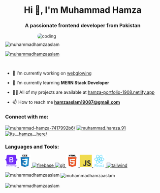 <h1 align="center">Hi 👋, I'm Muhammad Hamza</h1>
<h3 align="center">A passionate frontend developer from Pakistan</h3>
<img  align="right" style='border-radius:15px; margin-bottom:10px;' alt ="coding" width="400" src="https://cdn.dribbble.com/users/926537/screenshots/4502924/python-2.gif">
<p align="left"> <img src="https://komarev.com/ghpvc/?username=muhammadhamzaaslam&label=Profile%20views&color=0e75b6&style=flat" alt="muhammadhamzaaslam" /> </p>

<p align="left"> <a href="https://github.com/ryo-ma/github-profile-trophy"><img src="https://github-profile-trophy.vercel.app/?username=muhammadhamzaaslam" alt="muhammadhamzaaslam" /></a> </p>

<p align="left"> <a href="https://twitter.com/" target="blank"><img src="https://img.shields.io/twitter/follow/?logo=twitter&style=for-the-badge" alt="" /></a> </p>

- 🔭 I’m currently working on [webglowing](webglowing.com)

- 🌱 I’m currently learning **MERN Stack Developer**

- 👨‍💻 All of my projects are available at [hamza-portfolio-1908.netlify.app](hamza-portfolio-1908.netlify.app)

- 📫 How to reach me **hamzaaslam19087@gmail.com**

<h3 align="left">Connect with me:</h3>
<p align="left">
<a href="https://linkedin.com/in/muhammad-hamza-7417992b6/" target="blank"><img align="center" src="https://raw.githubusercontent.com/rahuldkjain/github-profile-readme-generator/master/src/images/icons/Social/linked-in-alt.svg" alt="muhammad-hamza-7417992b6/" height="30" width="40" /></a>
<a href="https://fb.com/muhammad.hamza.91" target="blank"><img align="center" src="https://raw.githubusercontent.com/rahuldkjain/github-profile-readme-generator/master/src/images/icons/Social/facebook.svg" alt="muhammad.hamza.91" height="30" width="40" /></a>
<a href="https://instagram.com/its__hamza__here/" target="blank"><img align="center" src="https://raw.githubusercontent.com/rahuldkjain/github-profile-readme-generator/master/src/images/icons/Social/instagram.svg" alt="its__hamza__here/" height="30" width="40" /></a>
</p>

<h3 align="left">Languages and Tools:</h3>
<p align="left"> <a href="https://getbootstrap.com" target="_blank" rel="noreferrer"> <img src="https://raw.githubusercontent.com/devicons/devicon/master/icons/bootstrap/bootstrap-plain-wordmark.svg" alt="bootstrap" width="40" height="40"/> </a> <a href="https://www.w3schools.com/css/" target="_blank" rel="noreferrer"> <img src="https://raw.githubusercontent.com/devicons/devicon/master/icons/css3/css3-original-wordmark.svg" alt="css3" width="40" height="40"/> </a> <a href="https://firebase.google.com/" target="_blank" rel="noreferrer"> <img src="https://www.vectorlogo.zone/logos/firebase/firebase-icon.svg" alt="firebase" width="40" height="40"/> </a> <a href="https://git-scm.com/" target="_blank" rel="noreferrer"> <img src="https://www.vectorlogo.zone/logos/git-scm/git-scm-icon.svg" alt="git" width="40" height="40"/> </a> <a href="https://www.w3.org/html/" target="_blank" rel="noreferrer"> <img src="https://raw.githubusercontent.com/devicons/devicon/master/icons/html5/html5-original-wordmark.svg" alt="html5" width="40" height="40"/> </a> <a href="https://developer.mozilla.org/en-US/docs/Web/JavaScript" target="_blank" rel="noreferrer"> <img src="https://raw.githubusercontent.com/devicons/devicon/master/icons/javascript/javascript-original.svg" alt="javascript" width="40" height="40"/> </a> <a href="https://reactjs.org/" target="_blank" rel="noreferrer"> <img src="https://raw.githubusercontent.com/devicons/devicon/master/icons/react/react-original-wordmark.svg" alt="react" width="40" height="40"/> </a> <a href="https://tailwindcss.com/" target="_blank" rel="noreferrer"> <img src="https://www.vectorlogo.zone/logos/tailwindcss/tailwindcss-icon.svg" alt="tailwind" width="40" height="40"/> </a> </p>

<p><img align="left" src="https://github-readme-stats.vercel.app/api/top-langs?username=muhammadhamzaaslam&show_icons=true&locale=en&layout=compact" alt="muhammadhamzaaslam" /></p>

<p>&nbsp;<img align="center" src="https://github-readme-stats.vercel.app/api?username=muhammadhamzaaslam&show_icons=true&locale=en" alt="muhammadhamzaaslam" /></p>

<p><img align="center" src="https://github-readme-streak-stats.herokuapp.com/?user=muhammadhamzaaslam&" alt="muhammadhamzaaslam" /></p>
